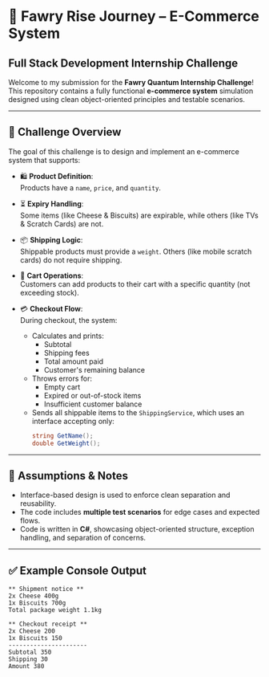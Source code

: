 
# 🛒 Fawry Rise Journey – E-Commerce System
## Full Stack Development Internship Challenge

Welcome to my submission for the **Fawry Quantum Internship Challenge**!  
This repository contains a fully functional **e-commerce system** simulation designed using clean object-oriented principles and testable scenarios.

---

## 🚀 Challenge Overview

The goal of this challenge is to design and implement an e-commerce system that supports:

- 🛍️ **Product Definition**:  
  Products have a `name`, `price`, and `quantity`.

- ⏳ **Expiry Handling**:  
  Some items (like Cheese & Biscuits) are expirable, while others (like TVs & Scratch Cards) are not.

- 📦 **Shipping Logic**:  
  Shippable products must provide a `weight`. Others (like mobile scratch cards) do not require shipping.

- 🛒 **Cart Operations**:  
  Customers can add products to their cart with a specific quantity (not exceeding stock).

- 💳 **Checkout Flow**:  
  During checkout, the system:
  - Calculates and prints:
    - Subtotal
    - Shipping fees
    - Total amount paid
    - Customer's remaining balance
  - Throws errors for:
    - Empty cart
    - Expired or out-of-stock items
    - Insufficient customer balance
  - Sends all shippable items to the `ShippingService`, which uses an interface accepting only:
    ```csharp
    string GetName();
    double GetWeight();
    ```

---

## 🧠 Assumptions & Notes

- Interface-based design is used to enforce clean separation and reusability.
- The code includes **multiple test scenarios** for edge cases and expected flows.
- Code is written in **C#**, showcasing object-oriented structure, exception handling, and separation of concerns.

---

## ✅ Example Console Output

```text
** Shipment notice **
2x Cheese 400g
1x Biscuits 700g
Total package weight 1.1kg

** Checkout receipt **
2x Cheese 200
1x Biscuits 150
----------------------
Subtotal 350
Shipping 30
Amount 380
